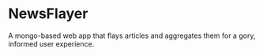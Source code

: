 # NewsFlayer
A mongo-based web app that flays articles and aggregates them for a gory, informed user experience.
